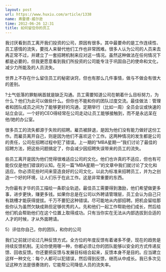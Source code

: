```yaml
---
layout: post
url: https://www.huxiu.com/article/1338
name: 弗雷德·威尔逊
time: 2012-06-26 12:31
title: 如何留住你的员工
---
```

我讨厌看到员工离开我们投资的公司，原因有很多。其中最要命的是工作连续性、员工感情的流失，要找人来替代他们工作也非常困难。很多人认为公司的人员来去再正常不过，并建立了一套招聘机制来应对这一情况。虽然这种做法在任何情况下都是必要的，但我更愿意看到我们所投资的公司能专注于巩固自己的使命和文化，减少力所能及的人员流失。

世界上不存在什么留住员工的秘密诀窍，但也有那么几件事情，做与不做会有很大的差别。

?士气低落的罪魁祸首就是缺乏沟通。员工需要知道公司在朝着什么目标努力，为什么？他们为此可以做些什么。但你也不能和你的团队过度交流。最佳做法：管理者和团队成员之间为了能够更好的沟通，定期举行（比如一周）全员会议或快速的站立会议。一个好的CEO得经常在公司走动让员工能够接触到，而不是永远呆在他/她的办公室。

很多员工的流失都源于失败的招聘。雇员被辞退，是因为他们没有能力做好这份工作。而雇员离开自己，则是因为他们不喜欢这个工作。这两种情况的发生都是公司的责任，公司在招聘过程中犯了错误。上一期的“MBA星期一”我们讨论了最佳的招聘方法，把这些问题搞定了，你会减少因招聘失误带来的员工的流失。

些员工离开是因为他们觉得很难适应公司的文化。他们也许真的不适应，但也有可能仅仅是他们错误的认知。在另一篇“MBA星期一”的文章中我们就讨论了文化和适应。你必须花些时间来营造良好的公司文化，以此为标准来招聘员工，并为之创造一个好的环境，让人们乐于在此工作。这是非常重要的东西。

为你最有才华的员工描绘一条职业轨迹。最佳员工需要得到激励，他们希望做更多事，进步更快，赚更多钱。如果你总是在公司以外聘请管理层，员工会认为自己只有跳槽才能获得提拔。千万不要犯这种错误。尽可能地从内部招聘。把机会留给那些你认为虽然欠缺成熟但足够优秀的人。先和他们一起工作帮助他们成长，然后给他们机会帮助他们在这个位置上取得成功。只有当你实在无法从内部选拔到合适的人才的时候，才从外面聘请。

5）评估你自己，你的团队，和你的公司

我们之前就讨论过几种反馈方式。全方位的年度反馈有着诸多不便，现在的趋势是持续反馈机制。无论你使用哪一种，你都必须让你的团队能够以安全的方式传递反馈、回收反馈。你还要把反馈与发展目标结合起来，反馈本身不是目的。应当建立这样一种文化：每个人都可以犯错误，然后得到反馈，继而从中成长。我已多次见证这种方法是很奏效的，它能帮公司降低人员的流失率。

